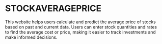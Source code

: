 # STOCKAVERAGEPRICE
This website helps users calculate and predict the average price of stocks based on past and current data. Users can enter stock quantities and rates to find the average cost or price, making it easier to track investments and make informed decisions.
